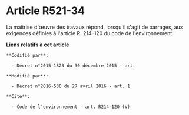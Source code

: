 # Article R521-34

La maîtrise d'œuvre des travaux répond, lorsqu'il s'agit de barrages, aux exigences définies à l'article R. 214-120 du code
de l'environnement.

**Liens relatifs à cet article**

	**Codifié par**:

	  - Décret n°2015-1823 du 30 décembre 2015 - art.

	**Modifié par**:

	  - Décret n°2016-530 du 27 avril 2016 - art. 1

	**Cite**:

	  - Code de l'environnement - art. R214-120 (V)
